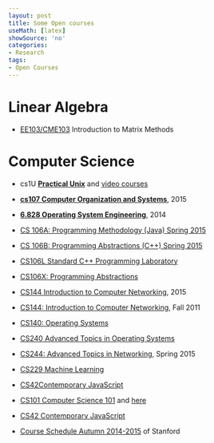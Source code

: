 ```yaml
---
layout: post
title: Some Open courses
useMath: [latex]
showSource: 'no'
categories:
- Research
tags:
- Open Courses
---
```



# Linear Algebra
 - [EE103/CME103][1] Introduction to Matrix Methods

# Computer Science
 - cs1U [**Practical Unix**][8] and [video courses][10]
 - [**cs107 Computer Organization and Systems**][14], 2015
 - [**6.828 Operating System Engineering**][20], 2014
 - [CS 106A: Programming Methodology (Java) Spring 2015][15]
 - [CS 106B: Programming Abstractions (C++) Spring 2015][16]
 - [CS106L Standard C++ Programming Laboratory][17]
 - [CS106X: Programming Abstractions][18]
 - [CS144 Introduction to Computer Networking][5], 2015
 - [CS144: Introduction to Computer Networking][6], Fall 2011
 - [CS140: Operating Systems][3]
 - [CS240 Advanced Topics in Operating Systems][4]
 - [CS244: Advanced Topics in Networking][2], Spring 2015
 - [CS229 Machine Learning][7]
 - [CS42Contemporary JavaScript][13]
 - [CS101 Computer Science 101][11] and [here][12]
 - [CS42 Contemporary JavaScript][19]

 - [Course Schedule Autumn 2014-2015][9] of Stanford



[20]: http://pdos.csail.mit.edu/6.828/2014/schedule.html
[19]: http://callbackjs.me/
[18]: http://web.stanford.edu/class/cs106x/
[17]: http://cs.stanford.edu/courses/schedules/2014-2015.autumn.php
[16]: http://web.stanford.edu/class/cs106b/
[15]: http://web.stanford.edu/class/cs106a/
[14]: http://web.stanford.edu/class/cs107/syllabus.html
[13]: http://callbackjs.me/
[12]: http://web.stanford.edu/class/cs101/index.html
[11]: http://cs101-class.org/
[10]: http://openclassroom.stanford.edu/MainFolder/CoursePage.php?course=PracticalUnix
[9]: http://cs.stanford.edu/courses/schedules/2014-2015.autumn.php
[8]: https://practicalunix.org/
[7]: http://cs229.stanford.edu/
[6]: http://www.scs.stanford.edu/11au-cs144/
[5]: https://lagunita.stanford.edu/courses/Engineering/CS-144/Winter2015/info
[4]: http://web.stanford.edu/class/cs240/
[3]: http://www.scs.stanford.edu/15wi-cs140/
[2]: http://web.stanford.edu/class/cs244/
[1]: http://web.stanford.edu/class/ee103/index.html

